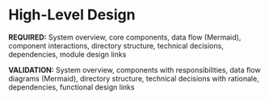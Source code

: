 # High-Level Design

**REQUIRED:** System overview, core components, data flow (Mermaid), component interactions, directory structure, technical decisions, dependencies, module design links

<template>
# High-Level Design

## System Overview
{{system_description}}
```mermaid
{{high_level_diagram}}
```

## Core Components
### {{component_name}}
{{component_description}}

## Data Flow
{{data_flow_description}}
```mermaid
{{data_flow_diagram}}
```

## Component Interactions
{{interaction_description}}

## Directory Structure
```
{{directory_structure}}
```

## Technical Decisions
### {{decision_name}}
**Rationale:** {{decision_rationale}}
**Alternatives:** {{alternatives}}
**Trade-offs:** {{trade_offs}}

## Dependencies
- **{{dependency_name}}** - {{dependency_description}}

## Component Designs
- **[{{component_name}}](designs/{{component_file}}.md)** - {{component_description}}
</template>

**VALIDATION:** System overview, components with responsibilities, data flow diagrams (Mermaid), directory structure, technical decisions with rationale, dependencies, functional design links
